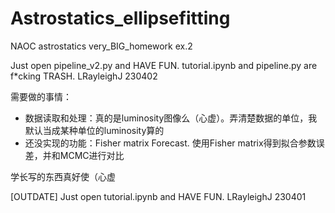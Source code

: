# Astrostatics_ellipsefitting
NAOC astrostatics very_BIG_homework ex.2

Just open pipeline_v2.py and HAVE FUN. tutorial.ipynb and pipeline.py are f*cking TRASH.  LRayleighJ 230402

需要做的事情：
* 数据读取和处理：真的是luminosity图像么（心虚）。弄清楚数据的单位，我默认当成某种单位的luminosity算的
* 还没实现的功能：Fisher matrix Forecast. 使用Fisher matrix得到拟合参数误差，并和MCMC进行对比

学长写的东西真好使（心虚

[OUTDATE] Just open tutorial.ipynb and HAVE FUN. LRayleighJ 230401

